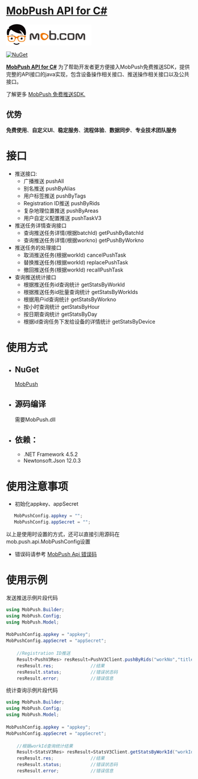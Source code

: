  # [MobPush API for C#](http://wiki.mob.com/mobpush-rest-api-接口文档/)

![image](https://github.com/MOBX/MOB-SMS-WEBAPI/blob/master/doc/images/logo.png)

[![NuGet](https://img.shields.io/badge/NuGet-v1.1.4-blue.svg)](https://www.nuget.org/packages/MobPush/)

**[MobPush API for C#](http://wiki.mob.com/mobpush-rest-api-接口文档/)** 
为了帮助开发者更方便接入MobPush免费推送SDK，提供完整的API接口的java实现，包含设备操作相关接口、推送操作相关接口以及公共接口。

了解更多 [MobPush 免费推送SDK.](http://mobpush.mob.com)


## 优势

**免费使用**、**自定义UI**、**稳定服务**、**流程体验**、**数据同步**、**专业技术团队服务**

# 接口
* 推送接口:
	* 广播推送 pushAll
    * 别名推送 pushByAlias
    * 用户标签推送 pushByTags
    * Registration ID推送 pushByRids
    * 复杂地理位置推送 pushByAreas
    * 用户自定义配置推送 pushTaskV3         
* 推送任务详情查询接口
	* 查询推送任务详情(根据batchId) getPushByBatchId
	* 查询推送任务详情(根据workno) getPushByWorkno
* 推送任务的处理接口
    * 取消推送任务(根据workId) cancelPushTask
    * 替换推送任务(根据workId) replacePushTask
    * 撤回推送任务(根据workId) recallPushTask
* 查询推送统计接口
    * 根据推送任务id查询统计 getStatsByWorkId
    * 根据推送任务id批量查询统计 getStatsByWorkIds
    * 根据用户id查询统计 getStatsByWorkno
    * 按小时查询统计 getStatsByHour
    * 按日期查询统计 getStatsByDay
    * 根据id查询任务下发给设备的详情统计 getStatsByDevice
       




# 使用方式

* ## NuGet
    [MobPush](https://www.nuget.org/packages/MobPush/)

* ## 源码编译
    需要MobPush.dll

* ## 依赖：
    * .NET Framework 4.5.2
    * Newtonsoft.Json 12.0.3


 
# 使用注意事项
* 初始化appkey、appSecret
```Java
   MobPushConfig.appkey = "";
   MobPushConfig.appSecret = "";
```
以上是使用时设置的方式，还可以直接引用源码在mob.push.api.MobPushConfig设置

* 错误码请参考 
  [MobPush Api 错误码](http://wiki.mob.com/mobpush-rest-api-接口文档/#map-6)



# 使用示例 

发送推送示例片段代码

```C#
using MobPush.Builder;
using MobPush.Config;
using MobPush.Model;

MobPushConfig.appkey = "appkey";
MobPushConfig.appSecret = "appSecret";

    //Registration ID推送
    Result<PushV3Res> resResult=PushV3Client.pushByRids("workNo","title","content","rid");
    resResult.res;              //结果
    resResult.status;           //错误状态码
    resResult.error;            //错误信息 

```

统计查询示例片段代码

```C#
using MobPush.Builder;
using MobPush.Config;
using MobPush.Model;

MobPushConfig.appkey = "appkey";
MobPushConfig.appSecret = "appSecret";

    //根据workId查询统计结果
    Result<StatsV3Res> resResult=StatsV3Client.getStatsByWorkId("workId");
    resResult.res;              //结果
    resResult.status;           //错误状态码
    resResult.error;            //错误信息 

```
